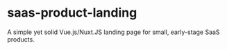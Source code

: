 # saas-product-landing
A simple yet solid Vue.js/Nuxt.JS landing page for small, early-stage SaaS products.
